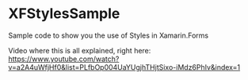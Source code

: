 # XFStylesSample
Sample code to show you the use of Styles in Xamarin.Forms

Video where this is all explained, right here: https://www.youtube.com/watch?v=a2A4uWfjHf0&list=PLfbOp004UaYUgjhTHjtSixo-iMdz6PhIv&index=1
